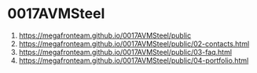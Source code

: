 # 0017AVMSteel
 
1. <https://megafronteam.github.io/0017AVMSteel/public>
2. <https://megafronteam.github.io/0017AVMSteel/public/02-contacts.html>
2. <https://megafronteam.github.io/0017AVMSteel/public/03-faq.html>
2. <https://megafronteam.github.io/0017AVMSteel/public/04-portfolio.html>